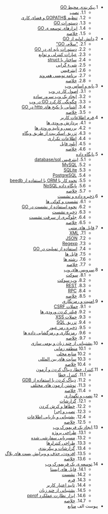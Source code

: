 <div dir="rtl">

- 1.[پیکربندی محیط GO](01.0.md)
	- 1.1. [نصب](01.1.md)
	- 1.2. [تنظیم $GOPATH و فضای کاری](01.2.md)
	- 1.3. [دستورات GO](01.3.md)
	- 1.4. [ابزارهای توسعه ی GO](01.4.md)
	- 1.5. [خلاصه](01.5.md)
- 2.[دانش اولیه از GO](02.0.md)
	- 2.1. ["سلام، GO"](02.1.md)
	- 2.2. [دستورات پایه ای در GO](02.2.md)
	- 2.3. [عبارات کنترلی و توابع](02.3.md)
	- 2.4. [ساختار یا struct](02.4.md)
	- 2.5. [شیء گرایی](02.5.md)
	- 2.6. [اینترفیس](02.6.md)
	- 2.7. [برنامه نویسی همروند](02.7.md)
	- 2.8. [خلاصه](02.8.md)
- 3.[پایه و اساس وب](03.0.md)
	- 3.1. [اصول کار در وب](03.1.md)
	- 3.2. [ایجاد یک وب سرور ساده](03.2.md)
	- 3.3. [چگونگی کارکرد GO در وب](03.3.md)
	- 3.4. [آشنایی با پکیج های http در GO](03.4.md)
	- 3.5. [خلاصه](03.5.md)
- 4.[فرم اطلاعات کاربر](04.0.md)
	- 4.1. [پردازش ورودی ها](04.1.md)
	- 4.2. [بررسی و تایید ورودی ها](04.2.md)
	- 4.3. [تزریق اسکریپت از طریق وبگاه](04.3.md)
	- 4.4. [اطلاعات تکراری](04.4.md)
	- 4.5. [آپلود فایل](04.5.md)
	- 4.6. [خلاصه](04.6.md)
- 5.[پایگاه داده](05.0.md)
	- 5.1. [اینترفیس database/sql](05.1.md)
	- 5.2. [MySQL](05.2.md)
	- 5.3. [SQLite](05.3.md)
	- 5.4. [PostgreSQL](05.4.md)
	- 5.5. [نحوه کار با ORM با استفاده از beedb](05.5.md)
	- 5.6. [پایگاه داده NoSQL](05.6.md)
	- 5.7. [خلاصه](05.7.md)
- 6.[ذخیره داده و نشست](06.0.md)
	- 6.1. [نشست و کوکی ها](06.1.md)
	- 6.2. [نحوه استفاده از نشست در GO](06.2.md)
	- 6.3. [ذخیره نشست](06.3.md)
	- 6.4. [جلوگیری از سرقت نشست](06.4.md)
	- 6.5. [خلاصه](06.5.md)
- 7.[فایل های متنی](07.0.md)
	- 7.1. [XML](07.1.md)
	- 7.2. [JSON](07.2.md)
	- 7.3. [Regexp](07.3.md)
	- 7.4. [استفاده از تمپلیت در GO](07.4.md)
	- 7.5. [فایل ها](07.5.md)
	- 7.6. [رشته ها](07.6.md)
	- 7.7. [خلاصه](07.7.md)
- 8.[سرویس های وب](08.0.md)
	- 8.1. [سوکت](08.1.md)
	- 8.2. [وب سوکت](08.2.md)
	- 8.3. [REST](08.3.md)
	- 8.4. [RPC](08.4.md)
	- 8.5. [خلاصه](08.5.md)
- 9.[امنیت و رمزنگاری](09.0.md)
	- 9.1. [حملات CSRF](09.1.md)
	- 9.2. [فیلتر کردن ورودی ها](09.2.md)
	- 9.3. [حملات XSS](09.3.md)
	- 9.4. [تزریق SQL](09.4.md)
	- 9.5. [ذخیره رمز عبور](09.5.md)
	- 9.6. [رمزنگاری و رمزگشایی داده ها](09.6.md)
	- 9.7. [خلاصه](09.7.md)
- 10.[پشتیبانی از چند زبان و بومی سازی](10.0.md)
	- 10.1 [منطقه زمانی](10.1.md)
	- 10.2 [منابع محلی](10.2.md)
	- 10.3 [سایت های بین المللی](10.3.md)
	- 10.4 [خلاصه](10.4.md)
- 11.[کنترل خطا، دیباگ کردن و آزمون](11.0.md)
	- 11.1. [کنترل خطا](11.1.md)
	- 11.2. [دیباگ کردن با استفاده از GDB](11.2.md)
	- 11.3. [نوشتن آزمون های مختلف](11.3.md)
	- 11.4. [خلاصه](11.4.md)
- 12.[نصب و نگهداری](12.0.md)
	- 12.1. [گزارشات](12.1.md)
	- 12.2. [خطاها و کرش کردن](12.2.md)
	- 12.3. [نصب و اجرا](12.3.md)
	- 12.4. [پشتیبانی و بازیابی اطلاعات](12.4.md)
	- 12.5. [خلاصه](12.5.md)
- 13.[ایجاد یک فریمورک وب](13.0.md)
	- 13.1. [طراحی پروژه](13.1.md)
	- 13.2. [مسیریابی سفارشی شده](13.2.md)
	- 13.3. [طراحی کنترلرها](13.3.md)
	- 13.4. [گزارشات و پیکربندی](13.4.md)
	- 13.5. [افزودن، حذف و ویرایش پست های بلاگ](13.5.md)
	- 13.6. [خلاصه](13.6.md)
- 14.[توسعه ی یک فریمورک وب](14.0.md)
	- 14.1. [فایل های ایستا](14.1.md)
	- 14.2. [نشست](14.2.md)
	- 14.3. [فرم](14.3.md)
	- 14.4. [تایید اعتبار کاربر](14.4.md)
	- 14.5. [پشتیبانی از چند زبان](14.5.md)
	- 14.6. [ابزار نظارت عملکرد pprof](14.6.md)
	- 14.7. [خلاصه](14.7.md)
- پیوست الف [منابع](ref.md)

</div>